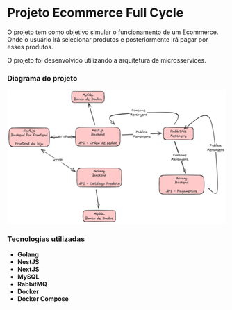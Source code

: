 # Projeto Ecommerce Full Cycle

O projeto tem como objetivo simular o funcionamento de um Ecommerce. Onde o usuário irá selecionar produtos e posteriormente irá pagar por esses produtos.

O projeto foi desenvolvido utilizando a arquitetura de microsservices.

### Diagrama do projeto

![Diagrama Ecommerce](/docs/ecommerce-fullcycle.png)

### Tecnologias utilizadas

* **Golang**
* **NestJS**
* **NextJS**
* **MySQL**
* **RabbitMQ**
* **Docker**
* **Docker Compose**
